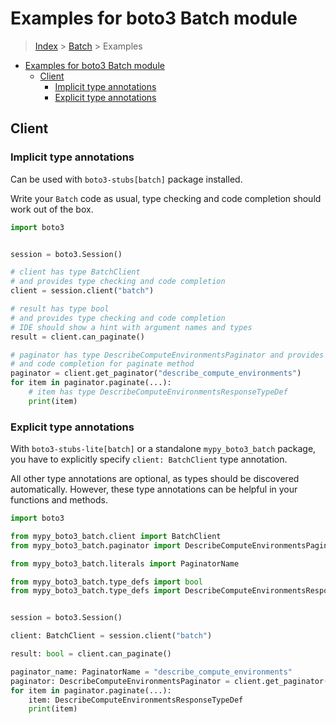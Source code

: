 <a id="examples-for-boto3-batch-module"></a>

# Examples for boto3 Batch module

> [Index](../README.md) > [Batch](./README.md) > Examples

- [Examples for boto3 Batch module](#examples-for-boto3-batch-module)
  - [Client](#client)
    - [Implicit type annotations](#implicit-type-annotations)
    - [Explicit type annotations](#explicit-type-annotations)

<a id="client"></a>

## Client

<a id="implicit-type-annotations"></a>

### Implicit type annotations

Can be used with `boto3-stubs[batch]` package installed.

Write your `Batch` code as usual, type checking and code completion should work
out of the box.

```python
import boto3


session = boto3.Session()

# client has type BatchClient
# and provides type checking and code completion
client = session.client("batch")

# result has type bool
# and provides type checking and code completion
# IDE should show a hint with argument names and types
result = client.can_paginate()

# paginator has type DescribeComputeEnvironmentsPaginator and provides type checking
# and code completion for paginate method
paginator = client.get_paginator("describe_compute_environments")
for item in paginator.paginate(...):
    # item has type DescribeComputeEnvironmentsResponseTypeDef
    print(item)
```

<a id="explicit-type-annotations"></a>

### Explicit type annotations

With `boto3-stubs-lite[batch]` or a standalone `mypy_boto3_batch` package, you
have to explicitly specify `client: BatchClient` type annotation.

All other type annotations are optional, as types should be discovered
automatically. However, these type annotations can be helpful in your functions
and methods.

```python
import boto3

from mypy_boto3_batch.client import BatchClient
from mypy_boto3_batch.paginator import DescribeComputeEnvironmentsPaginator

from mypy_boto3_batch.literals import PaginatorName

from mypy_boto3_batch.type_defs import bool
from mypy_boto3_batch.type_defs import DescribeComputeEnvironmentsResponseTypeDef


session = boto3.Session()

client: BatchClient = session.client("batch")

result: bool = client.can_paginate()

paginator_name: PaginatorName = "describe_compute_environments"
paginator: DescribeComputeEnvironmentsPaginator = client.get_paginator(paginator_name)
for item in paginator.paginate(...):
    item: DescribeComputeEnvironmentsResponseTypeDef
    print(item)
```
